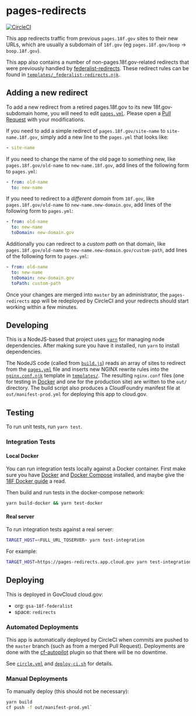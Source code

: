 # pages-redirects

[![CircleCI](https://circleci.com/gh/18F/pages-redirects.svg?style=svg)](https://circleci.com/gh/18F/pages-redirects)

This app redirects traffic from previous `pages.18f.gov` sites to their new URLs,
which are usually a subdomain of `18f.gov` (eg `pages.18f.gov/boop` → `boop.18f.gov`).

This app also contains a number of non-pages.18f.gov-related redirects that were
previously handled by [federalist-redirects](https://github.com/18F/federalist-redirects).
These redirect rules can be found in [`templates/_federalist-redirects.njk`](./templates/_federalist-redirects.njk).

## Adding a new redirect

To add a new redirect from a retired pages.18f.gov to its new 18f.gov-subdomain home,
you will need to edit [`pages.yml`](/pages.yml). Please open a [Pull Request](https://github.com/18F/pages-redirects/pull/new/master)
with your modifications.

If you need to add a simple redirect of `pages.18f.gov/site-name` to `site-name.18f.gov`,
simply add a new line to the `pages.yml` that looks like:

```yml
- site-name
```

If you need to change the name of the old page to something new, like
`pages.18f.gov/old-name` to `new-name.18f.gov`,
add lines of the following form to `pages.yml`:

```yml
- from: old-name
  to: new-name
```

If you need to redirect to a _different domain_ from `18f.gov`, like
`pages.18f.gov/old-name` to `new-name.new-domain.gov`,
add lines of the following form to `pages.yml`:

```yml
- from: old-name
  to: new-name
  toDomain: new-domain.gov
```

Additionally you can redirect to a _custom path_ on that domain, like
`pages.18f.gov/old-name` to `new-name.new-domain.gov/custom-path`,
add lines of the following form to `pages.yml`:

```yml
- from: old-name
  to: new-name
  toDomain: new-domain.gov
  toPath: custom-path
```

Once your changes are merged into `master` by an administrator,
the `pages-redirects` app will be redeployed by CircleCI and your redirects
should start working within a few minutes.

## Developing

This is a NodeJS-based that project uses [`yarn`](https://yarnpkg.com/) for managing node dependencies.
After making sure you have it installed, run `yarn` to install dependencies.

The NodeJS code (called from [`build.js`](/build.js)) reads an array of sites to
redirect from the [`pages.yml`](/pages.yml) file and inserts new NGINX rewrite rules
into the [`nginx.conf.njk`](/templates/nginx.conf.njk) template in [`templates/`](/templates).
The resulting `nginx.conf` files (one for testing in [Docker](#local-docker) and one
for the production site) are written to the `out/` directory.
The build script also produces a CloudFoundry manifest file at `out/manifest-prod.yml` for deploying this app to cloud.gov.

## Testing

To run unit tests, run `yarn test`.

### Integration Tests

#### Local Docker

You can run integration tests locally against a Docker container.
First make sure you have [Docker][] and [Docker Compose][] installed, and maybe
give the [18F Docker guide][] a read.

Then build and run tests in the docker-compose network:

```sh
yarn build-docker && yarn test-docker
```

#### Real server

To run integration tests against a real server:

```sh
TARGET_HOST=<FULL_URL_TOSERVER> yarn test-integration
```

For example:

```sh
TARGET_HOST=https://pages-redirects.app.cloud.gov yarn test-integration
```

## Deploying

This is deployed in GovCloud cloud.gov:

- org: `gsa-18f-federalist`
- space: `redirects`

### Automated Deployments

This app is automatically deployed by CircleCI when commits are pushed to the
`master` branch (such as from a merged Pull Request). Deployments are done with
the [cf-autopilot][] plugin so that there will be no downtime.

See [`circle.yml`](/circle.yml) and [`deploy-ci.sh`](/deploy-ci.sh) for details.

### Manual Deployments

To manually deploy (this should not be necessary):

```sh
yarn build
cf push -f out/manifest-prod.yml`
```

[18F Docker guide]: https://pages.18f.gov/dev-environment-standardization/virtualization/docker/
[Docker]: https://www.docker.com/
[Docker Compose]: https://docs.docker.com/compose/
[cf-autopilot]: https://github.com/contraband/autopilot
